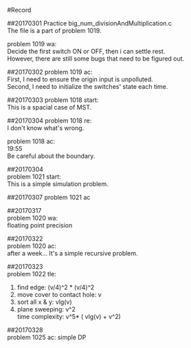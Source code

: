 #Record

##20170301 
Practice big_num_divisionAndMultiplication.c  
The file is a part of problem 1019.  
  
problem 1019 wa:    
Decide the first switch ON or OFF, then i can settle rest.  
However, there are still some bugs that need to be figured out.  
  
##20170302
problem 1019 ac:  
First, I need to ensure the origin input is unpolluted.  
Second, I need to initialize the switches' state each time.  
  
##20170303
problem 1018 start:  
This is a spacial case of MST.  
  
##20170304
problem 1018 re:  
I don't know what's wrong.  
   
problem 1018 ac:  
19:55  
Be careful about the boundary.  
  
##20170304  
problem 1021 start:  
This is a simple simulation problem.  
  
##20170307
problem 1021 ac
  
##20170317  
problem 1020 wa:  
floating point precision  
  
##20170322  
problem 1020 ac:  
after a week... It's a simple recursive problem.  
  
##20170323  
problem 1022 tle:  
1. find edge: (v/4)^2 * (v/4)^2  
2. move cover to contact hole: v  
3. sort all x & y: vlg(v)  
4. plane sweeping: v^2  
time complexity: v^5* ( vlg(v) + v^2)  
  
##20170328  
problem 1025 ac:
simple DP  

